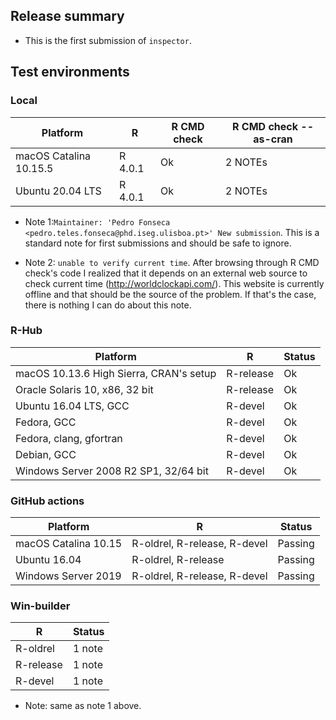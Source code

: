 
## Release summary

* This is the first submission of `inspector`.

## Test environments

### Local 

| Platform               | R        | R CMD check | R CMD check --as-cran |
| -----                  | -----    | -----       | -----                 |
| macOS Catalina 10.15.5 | R 4.0.1  | Ok          | 2 NOTEs               |
| Ubuntu 20.04 LTS       | R 4.0.1  | Ok          | 2 NOTEs               |

* Note 1:`Maintainer: 'Pedro Fonseca <pedro.teles.fonseca@phd.iseg.ulisboa.pt>'
New submission`. This is a standard note for first submissions and should be safe to ignore.

* Note 2: `unable to verify current time`. After browsing through R CMD check's code I realized that it depends on an external web source to check current time (http://worldclockapi.com/). This website is currently offline and that should be the source of the problem. If that's the case, there is nothing I can do about this note. 

### R-Hub

| Platform                                | R         | Status |
| -----                                   | -----     | -----  |
| macOS 10.13.6 High Sierra, CRAN's setup | R-release | Ok     |
| Oracle Solaris 10, x86, 32 bit          | R-release | Ok     |
| Ubuntu 16.04 LTS, GCC                   | R-devel   | Ok     |
| Fedora, GCC                             | R-devel   | Ok     |
| Fedora, clang, gfortran                 | R-devel   | Ok     |
| Debian, GCC                             | R-devel   | Ok     |
| Windows Server 2008 R2 SP1, 32/64 bit   | R-devel   | Ok     |

### GitHub actions

| Platform             | R                             | Status  |
| -----                | -----                         | -----   |
| macOS Catalina 10.15 | R-oldrel, R-release, R-devel  | Passing |
| Ubuntu 16.04         | R-oldrel, R-release           | Passing |
| Windows Server 2019  | R-oldrel, R-release, R-devel  | Passing |

### Win-builder

| R          | Status |
| -----      | -----  |
| R-oldrel   | 1 note |
| R-release  | 1 note |
| R-devel    | 1 note |

* Note: same as note 1 above.
